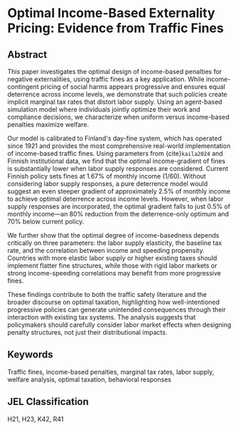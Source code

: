 # Optimal Income-Based Externality Pricing: Evidence from Traffic Fines

## Abstract

This paper investigates the optimal design of income-based penalties for negative externalities, using traffic fines as a key application. While income-contingent pricing of social harms appears progressive and ensures equal deterrence across income levels, we demonstrate that such policies create implicit marginal tax rates that distort labor supply. Using an agent-based simulation model where individuals jointly optimize their work and compliance decisions, we characterize when uniform versus income-based penalties maximize welfare.

Our model is calibrated to Finland's day-fine system, which has operated since 1921 and provides the most comprehensive real-world implementation of income-based traffic fines. Using parameters from {cite}`kaila2024` and Finnish institutional data, we find that the optimal income-gradient of fines is substantially lower when labor supply responses are considered. Current Finnish policy sets fines at 1.67% of monthly income (1/60). Without considering labor supply responses, a pure deterrence model would suggest an even steeper gradient of approximately 2.5% of monthly income to achieve optimal deterrence across income levels. However, when labor supply responses are incorporated, the optimal gradient falls to just 0.5% of monthly income—an 80% reduction from the deterrence-only optimum and 70% below current policy.

We further show that the optimal degree of income-basedness depends critically on three parameters: the labor supply elasticity, the baseline tax rate, and the correlation between income and speeding propensity. Countries with more elastic labor supply or higher existing taxes should implement flatter fine structures, while those with rigid labor markets or strong income-speeding correlations may benefit from more progressive fines.

These findings contribute to both the traffic safety literature and the broader discourse on optimal taxation, highlighting how well-intentioned progressive policies can generate unintended consequences through their interaction with existing tax systems. The analysis suggests that policymakers should carefully consider labor market effects when designing penalty structures, not just their distributional impacts.

## Keywords

Traffic fines, income-based penalties, marginal tax rates, labor supply, welfare analysis, optimal taxation, behavioral responses

## JEL Classification

H21, H23, K42, R41